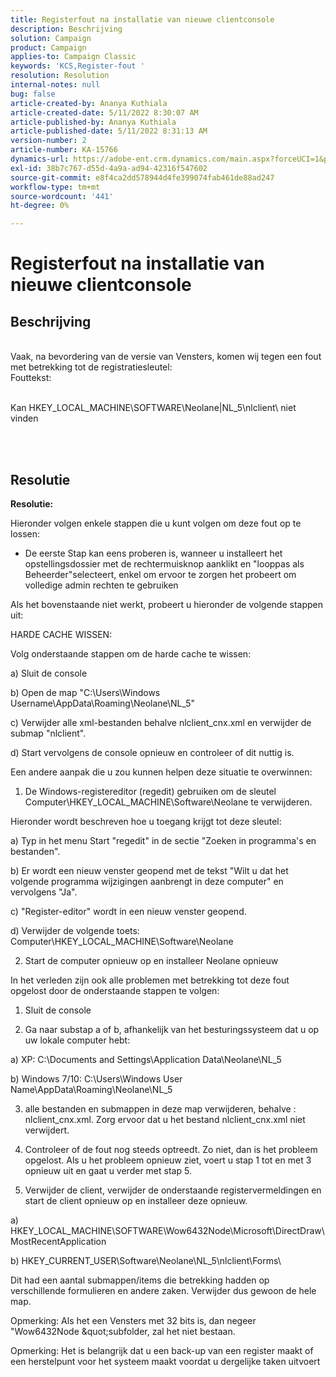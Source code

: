 ```yaml
---
title: Registerfout na installatie van nieuwe clientconsole
description: Beschrijving
solution: Campaign
product: Campaign
applies-to: Campaign Classic
keywords: 'KCS,Register-fout '
resolution: Resolution
internal-notes: null
bug: false
article-created-by: Ananya Kuthiala
article-created-date: 5/11/2022 8:30:07 AM
article-published-by: Ananya Kuthiala
article-published-date: 5/11/2022 8:31:13 AM
version-number: 2
article-number: KA-15766
dynamics-url: https://adobe-ent.crm.dynamics.com/main.aspx?forceUCI=1&pagetype=entityrecord&etn=knowledgearticle&id=e321c08f-04d1-ec11-a7b5-0022480a8e40
exl-id: 38b7c767-d55d-4a9a-ad94-42316f547602
source-git-commit: e8f4ca2dd578944d4fe399074fab461de88ad247
workflow-type: tm+mt
source-wordcount: '441'
ht-degree: 0%

---
```


# Registerfout na installatie van nieuwe clientconsole

## Beschrijving

<br>Vaak, na bevordering van de versie van Vensters, komen wij tegen een fout met betrekking tot de registratiesleutel:
<br>Fouttekst:


<br>Kan HKEY_LOCAL_MACHINE\SOFTWARE\Neolane|NL_5\nlclient\ niet vinden





<br> <br>

## Resolutie

<b>Resolutie:</b>


Hieronder volgen enkele stappen die u kunt volgen om deze fout op te lossen:





- De eerste Stap kan eens proberen is, wanneer u installeert het opstellingsdossier met de rechtermuisknop aanklikt en &quot;looppas als Beheerder&quot;selecteert, enkel om ervoor te zorgen het probeert om volledige admin rechten te gebruiken





Als het bovenstaande niet werkt, probeert u hieronder de volgende stappen uit:





HARDE CACHE WISSEN:





Volg onderstaande stappen om de harde cache te wissen:



a) Sluit de console

b) Open de map &quot;C:\Users\Windows Username\AppData\Roaming\Neolane\NL_5&quot;

c) Verwijder alle xml-bestanden behalve nlclient_cnx.xml en verwijder de submap &quot;nlclient&quot;.





d) Start vervolgens de console opnieuw en controleer of dit nuttig is.







Een andere aanpak die u zou kunnen helpen deze situatie te overwinnen:





1. De Windows-registereditor (regedit) gebruiken om de sleutel Computer\HKEY_LOCAL_MACHINE\Software\Neolane te verwijderen.



Hieronder wordt beschreven hoe u toegang krijgt tot deze sleutel:



a) Typ in het menu Start &quot;regedit&quot; in de sectie &quot;Zoeken in programma&#39;s en bestanden&quot;.

b) Er wordt een nieuw venster geopend met de tekst &quot;Wilt u dat het volgende programma wijzigingen aanbrengt in deze computer&quot; en vervolgens &quot;Ja&quot;.

c) &quot;Register-editor&quot; wordt in een nieuw venster geopend.

d) Verwijder de volgende toets: Computer\HKEY_LOCAL_MACHINE\Software\Neolane







2. Start de computer opnieuw op en installeer Neolane opnieuw







In het verleden zijn ook alle problemen met betrekking tot deze fout opgelost door de onderstaande stappen te volgen:





1. Sluit de console



2. Ga naar substap a of b, afhankelijk van het besturingssysteem dat u op uw lokale computer hebt:



a) XP: C:\Documents and Settings\Application Data\Neolane\NL_5



b) Windows 7/10: C:\Users\Windows User Name\AppData\Roaming\Neolane\NL_5



3) alle bestanden en submappen in deze map verwijderen, behalve : nlclient_cnx.xml. Zorg ervoor dat u het bestand nlclient_cnx.xml niet verwijdert.



4) Controleer of de fout nog steeds optreedt. Zo niet, dan is het probleem opgelost. Als u het probleem opnieuw ziet, voert u stap 1 tot en met 3 opnieuw uit en gaat u verder met stap 5.



5) Verwijder de client, verwijder de onderstaande registervermeldingen en start de client opnieuw op en installeer deze opnieuw.



a) HKEY_LOCAL_MACHINE\SOFTWARE\Wow6432Node\Microsoft\DirectDraw\MostRecentApplication



b) HKEY_CURRENT_USER\Software\Neolane\NL_5\nlclient\Forms\



Dit had een aantal submappen/items die betrekking hadden op verschillende formulieren en andere zaken. Verwijder dus gewoon de hele map.



Opmerking: Als het een Vensters met 32 bits is, dan negeer &quot;Wow6432Node \&quot;subfolder, zal het niet bestaan.







Opmerking: Het is belangrijk dat u een back-up van een register maakt of een herstelpunt voor het systeem maakt voordat u dergelijke taken uitvoert
